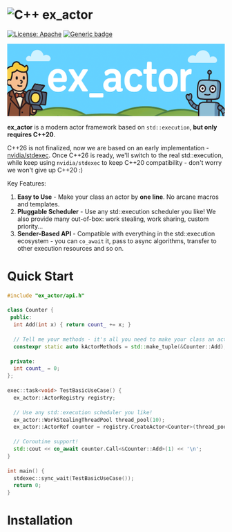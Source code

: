 # ![C++](https://img.shields.io/badge/c++-%2300599C.svg?style=for-the-badge&logo=c%2B%2B&logoColor=white) ex_actor

[![License: Apache](https://img.shields.io/badge/License-Apache-blue.svg)](https://opensource.org/licenses/MIT)
[![Generic badge](https://img.shields.io/badge/C++-20-blue.svg)](https://shields.io/)

![image](assets/ex_actor_banner.png)

**ex_actor** is a modern actor framework based on `std::execution`, **but only requires C++20**.

C++26 is not finalized, now we are based on an early implementation - [nvidia/stdexec](https://github.com/NVIDIA/stdexec).
Once C++26 is ready, we'll switch to the real std::execution, while keep using `nvidia/stdexec` to keep C++20 compatibility - don't worry we won't give up C++20 :)

Key Features:
1. **Easy to Use** - Make your class an actor by **one line**. No arcane macros and templates.
2. **Pluggable Scheduler** - Use any std::execution scheduler you like! We also provide many out-of-box: work stealing, work sharing, custom priority...
3. **Sender-Based API** - Compatible with everything in the std::execution ecosystem - you can `co_await` it, pass to async algorithms, transfer to other execution resources and so on.


# Quick Start

```cpp
#include "ex_actor/api.h"

class Counter {
 public:
  int Add(int x) { return count_ += x; }
  
  // Tell me your methods - it's all you need to make your class an actor.
  constexpr static auto kActorMethods = std::make_tuple(&Counter::Add);

 private:
  int count_ = 0;
};

exec::task<void> TestBasicUseCase() {
  ex_actor::ActorRegistry registry;

  // Use any std::execution scheduler you like!
  ex_actor::WorkStealingThreadPool thread_pool(10);
  ex_actor::ActorRef counter = registry.CreateActor<Counter>(thread_pool.get_scheduler()); 

  // Coroutine support!
  std::cout << co_await counter.Call<&Counter::Add>(1) << '\n';
}

int main() {
  stdexec::sync_wait(TestBasicUseCase());
  return 0;
}
```

# Installation


